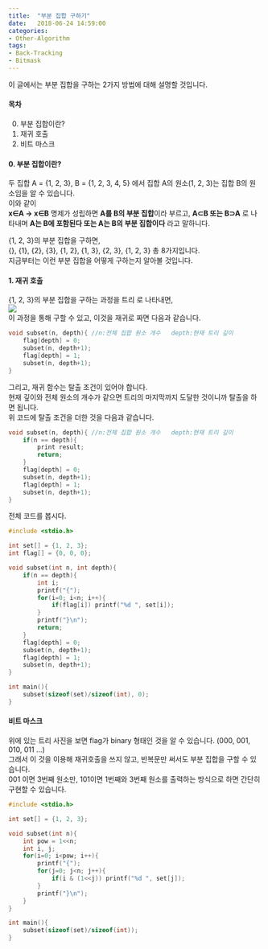 ```yaml
---
title:  "부분 집합 구하기"
date:   2018-06-24 14:59:00
categories:
- Other-Algorithm
tags:
- Back-Tracking
- Bitmask
---
```


이 글에서는 부분 집합을 구하는 2가지 방법에 대해 설명할 것입니다.

#### 목차
0. 부분 집합이란?
1. 재귀 호출
2. 비트 마스크

#### 0. 부분 집합이란?
두 집합 A = {1, 2, 3}, B = {1, 2, 3, 4, 5}  에서 집합 A의 원소(1, 2, 3)는 집합 B의 원소임을 알 수 있습니다.<br>
이와 같이<br>
<b>x∈A -> x∈B</b> 명제가 성립하면 <b>A를 B의 부분 집합</b>이라 부르고, <b>A⊂B 또는 B⊃A</b> 로 나타내며
<b>A는 B에 포함된다 또는 A는 B의 부분 집합이다</b> 라고 말하니다.

{1, 2, 3}의 부분 집합을 구하면,<br>
{}, {1}, {2}, {3}, {1, 2}, {1, 3}, {2, 3}, {1, 2, 3} 총 8가지입니다.<br>
지금부터는 이런 부분 집합을 어떻게 구하는지 알아볼 것입니다.

#### 1. 재귀 호출
{1, 2, 3}의 부분 집합을 구하는 과정을 트리 로 나타내면,<br>
<img src = "https://i.imgur.com/yhE3too.png"><br>
이 과정을 통해 구할 수 있고, 이것을 재귀로 짜면 다음과 같습니다.
```cpp
void subset(n, depth){ //n:전체 집합 원소 개수   depth:현재 트리 깊이
    flag[depth] = 0;
    subset(n, depth+1);
    flag[depth] = 1;
    subset(n, depth+1);
}
```
그리고, 재귀 함수는 탈출 조건이 있어야 합니다.<br>
현재 깊이와 전체 원소의 개수가 같으면 트리의 마지막까지 도달한 것이니까 탈출을 하면 됩니다.<br>
위 코드에 탈출 조건을 더한 것을 다음과 같습니다.
```cpp
void subset(n, depth){ //n:전체 집합 원소 개수   depth:현재 트리 깊이
    if(n == depth){
        print result;
        return;
    }
    flag[depth] = 0;
    subset(n, depth+1);
    flag[depth] = 1;
    subset(n, depth+1);
}
```

전체 코드를 봅시다.
```cpp
#include <stdio.h>

int set[] = {1, 2, 3};
int flag[] = {0, 0, 0};

void subset(int n, int depth){
	if(n == depth){
		int i;
		printf("{");
		for(i=0; i<n; i++){
			if(flag[i]) printf("%d ", set[i]);
		}
		printf("}\n");
		return;
	}
	flag[depth] = 0;
	subset(n, depth+1);
	flag[depth] = 1;
	subset(n, depth+1);
}

int main(){
	subset(sizeof(set)/sizeof(int), 0);
}
```
#### 비트 마스크
위에 있는 트리 사진을 보면 flag가 binary 형태인 것을 알 수 있습니다. (000, 001, 010, 011 ...)<br>
그래서 이 것을 이용해 재귀호출을 쓰지 않고, 반복문만 써서도 부분 집합을 구할 수 있습니다.<br>
001 이면 3번째 원소만, 101이면 1번째와 3번째 원소를 출력하는 방식으로 하면 간단히 구현할 수 있습니다.<br>

```cpp
#include <stdio.h>

int set[] = {1, 2, 3};

void subset(int n){
	int pow = 1<<n;
	int i, j;
	for(i=0; i<pow; i++){
		printf("{");
		for(j=0; j<n; j++){
			if(i & (1<<j)) printf("%d ", set[j]);
		}
		printf("}\n");
	}
}

int main(){
	subset(sizeof(set)/sizeof(int));
}
```
